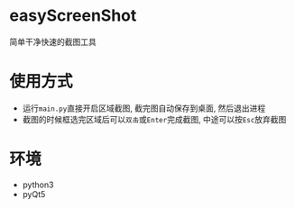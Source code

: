 # easyScreenShot
简单干净快速的截图工具


# 使用方式
* 运行`main.py`直接开启区域截图, 截完图自动保存到桌面, 然后退出进程
* 截图的时候框选完区域后可以`双击`或`Enter`完成截图, 中途可以按`Esc`放弃截图

# 环境
* python3
* pyQt5